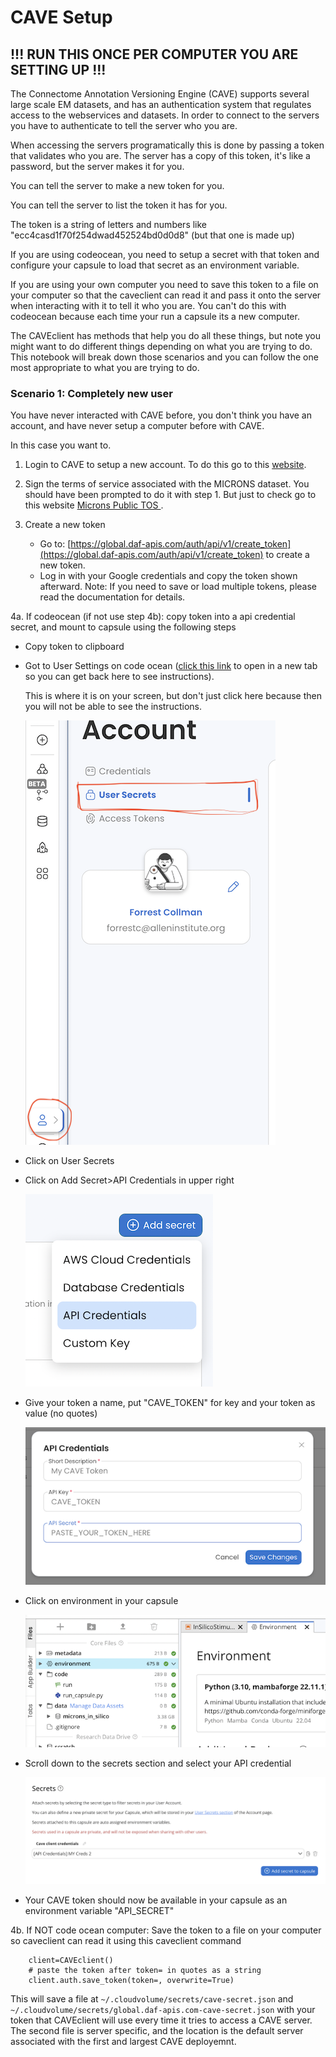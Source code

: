 # CAVE Setup

## !!! RUN THIS ONCE PER COMPUTER YOU ARE SETTING UP !!!

The Connectome Annotation Versioning Engine (CAVE) supports several large scale EM datasets, and has an authentication system that regulates access to the webservices and datasets. In order to connect to the servers you have to authenticate to tell the server who you are.  

When accessing the servers programatically this is done by passing a token that validates who you are.
The server has a copy of this token, it's like a password, but the server makes it for you.

You can tell the server to make a new token for you.

You can tell the server to list the token it has for you.

The token is a string of letters and numbers like "ecc4casd1f70f254dwad452524bd0d0d8" (but that one is made up)

If you are using codeocean, you need to setup a secret with that token and configure your capsule to load that secret as an environment variable. 

If you are using your own computer you need to save this token to a file on your computer so that the caveclient can read it and pass it onto the server when interacting with it to tell it who you are.  You can't do this with codeocean because each time your run a capsule its a new computer.

The CAVEclient has methods that help you do all these things, but note you might want to do different things depending on what you are trying to do.  This notebook will break down those scenarios and you can follow the one most appropriate to what you are trying to do.

### Scenario 1: Completely new user

You have never interacted with CAVE before, you don't think you have an account, and have never setup a computer before with CAVE.

In this case you want to.
1. Login to CAVE to setup a new account. To do this go to this [website](https://minnie.microns-daf.com/materialize/views/datastack/minnie65_public).
   
3. Sign the terms of service associated with the MICRONS dataset. You should have been prompted to do it with step 1. But just to check go to this website <a href="https://global.daf-apis.com/sticky_auth/api/v1/tos/2/accept"> Microns Public TOS </a>.
   
2. Create a new token

    * Go to: [https://global.daf-apis.com/auth/api/v1/create_token](https://global.daf-apis.com/auth/api/v1/create_token) to create a new token.
    * Log in with your Google credentials and copy the token shown afterward.
       Note: If you need to save or load multiple tokens, please read the documentation for details.
   
4a. If codeocean (if not use step 4b): copy token into a api credential secret, and mount to capsule using the following steps
   
* Copy token to clipboard
* Got to User Settings on code ocean (<a href="https://codeocean.allenneuraldynamics.org/account" target="_blank">click this link</a> to open in a new tab so you can get back here to see instructions).

  This is where it is on your screen, but don't just click here because then you will not be able to see the instructions.

   ![user_settings](code/workshop2/images/user_settings.png)
   
* Click on User Secrets
* Click on Add Secret>API Credentials in upper right

    ![api_creds](code/workshop2/images/api_creds.png)
  
* Give your token a name, put "CAVE_TOKEN" for key and your token as value (no quotes)

   ![api_creds](code/workshop2/images/cave_token.png)

* Click on environment in your capsule

    ![environment](code/workshop2/images/environment.png)

* Scroll down to the secrets section and select your API credential

    ![secrets](code/workshop2/images/secrets.png)
 

* Your CAVE token should now be available in your capsule as an environment variable "API_SECRET"

4b. If NOT code ocean computer: Save the token to a file on your computer so caveclient can read it using this caveclient command

```
    client=CAVEclient()
    # paste the token after token= in quotes as a string
    client.auth.save_token(token=, overwrite=True)

```

This will save a file at ```~/.cloudvolume/secrets/cave-secret.json``` and ```~/.cloudvolume/secrets/global.daf-apis.com-cave-secret.json``` with your token that CAVEclient will use every time it tries to access a CAVE server. The second file is server specific, and the location is the default server associated with the first and largest CAVE deployemnt.

